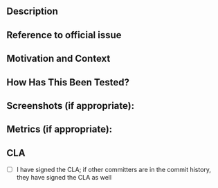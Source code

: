 <!--- Provide a general summary of your changes in the Title above -->

## Description
<!--- Describe your changes in detail -->

## Reference to official issue
<!--- If fixing a bug, there should be an existing issue describing it with steps to reproduce -->
<!--- Please link to the issue here: -->


## Motivation and Context
<!--- Why is this change required? What problem does it solve? -->
<!--- If adding a new feature or making improvements not already reflected in an official issue, please reference the relevant sections of the design doc -->


## How Has This Been Tested?
<!--- Please describe in detail how you tested your changes. -->
<!--- Include details of your testing environment, and the tests you ran to -->
<!--- see how your change affects other areas of the code, etc. -->

## Screenshots (if appropriate):


## Metrics (if appropriate):

<!--- 
If you submitting a PR for a prediction algorithm (segmentation, identification, or classification 
Please fill in values for as many as the below statistics as are relevant 

metric           | link                                                          | relevant algorithms
-----------------|---------------------------------------------------------------|--------------------
jaccard loss     | https://en.wikipedia.org/wiki/Jaccard_index                   | segmentation
logloss          | https://www.kaggle.com/c/data-science-bowl-2017#evaluation    | identification, classification
training time    | https://stackoverflow.com/questions/385408                    | segmentation, identification, classification
prediction time  | https://stackoverflow.com/questions/385408                    | segmentation, identification, classification
data IO          | https://unix.stackexchange.com/questions/55212                | segmentation, identification, classification
disk space usage | https://www.cyberciti.biz/faq/linux-check-disk-space-command/ | segmentation, identification, classification
memory usage     | https://stackoverflow.com/questions/110259                    | segmentation, identification, classification

algorithm      | relevant metrics
---------------|------------------
segmentation   | jaccard loss, training time, prediction time, data IO, disk space usage, memory usage
identification | logloss, training time, prediction time, data IO, disk space usage, memory usage
classification | logloss, training time, prediction time, data IO, disk space usage, memory usage

When reporting your values, please use a format similar to the following example.

algorithm    | metric | value
-------------|--------|--------
segmentation | jaccard loss | 0.5
segmentation | prediction time (s) | 45
segmentation | memory usage (MB) | 5.4

-->

## CLA
- [ ] I have signed the CLA; if other committers are in the commit history, they have signed the CLA as well
